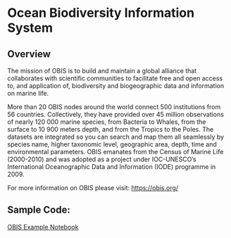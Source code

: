 
# Ocean Biodiversity Information System

## Overview

The mission of OBIS is to build and maintain a global alliance that collaborates with scientific communities to facilitate free and open access to, and application of, biodiversity and biogeographic data and information on marine life.

More than 20 OBIS nodes around the world connect 500 institutions from 56 countries. Collectively, they have provided over 45 million observations of nearly 120 000 marine species, from Bacteria to Whales, from the surface to 10 900 meters depth, and from the Tropics to the Poles. The datasets are integrated so you can search and map them all seamlessly by species name, higher taxonomic level, geographic area, depth, time and environmental parameters. OBIS emanates from the Census of Marine Life (2000-2010) and was adopted as a project under IOC-UNESCO’s International Oceanographic Data and Information (IODE) programme in 2009.

For more information on OBIS please visit: https://obis.org/

## Sample Code:
[OBIS Example Notebook](https://github.com/C4IROcean/OceanDataConnector/blob/master/data/OBIS/OBIS.ipynb)
